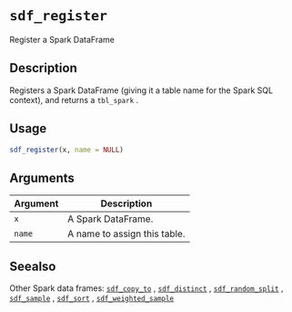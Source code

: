 # `sdf_register`

Register a Spark DataFrame


## Description

Registers a Spark DataFrame (giving it a table name for the
 Spark SQL context), and returns a `tbl_spark` .


## Usage

```r
sdf_register(x, name = NULL)
```


## Arguments

Argument      |Description
------------- |----------------
`x`     |     A Spark DataFrame.
`name`     |     A name to assign this table.


## Seealso

Other Spark data frames:
 [`sdf_copy_to`](#sdfcopyto) ,
 [`sdf_distinct`](#sdfdistinct) ,
 [`sdf_random_split`](#sdfrandomsplit) ,
 [`sdf_sample`](#sdfsample) ,
 [`sdf_sort`](#sdfsort) ,
 [`sdf_weighted_sample`](#sdfweightedsample)


